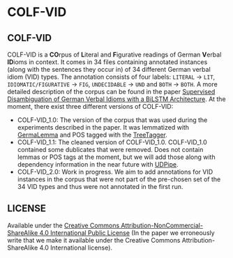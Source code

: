 # COLF-VID

## COLF-VID

COLF-VID is a **CO**rpus of **L**iteral and **F**igurative readings of German **V**erbal **ID**ioms in context. It comes in 34 files containing annotated instances (along with the sentences they occur in) of 34 different German verbal idiom (VID) types. The annotation consists of four labels: `LITERAL` -> `LIT`, `IDIOMATIC/FIGURATIVE` -> `FIG`, `UNDECIDABLE` -> `UND` and `BOTH` -> `BOTH`. A more detailed description of the corpus can be found in the paper [Supervised Disambiguation of German Verbal Idioms with a BiLSTM
Architecture](https://www.aclweb.org/anthology/2020.figlang-1.29.pdf). At the moment, there exist three different versions of COLF-VID:

- COLF-VID_1.0: The version of the corpus that was used during the experiments described in the paper. It was lemmatized with [GermaLemma](https://github.com/WZBSocialScienceCenter/germalemma) and POS tagged with the [TreeTagger](https://www.cis.uni-muenchen.de/~schmid/tools/TreeTagger/).
- COLF-VID_1.1: The cleaned version of COLF-VID_1.0. COLF-VID_1.0 contained some dublicates that were removed. Does not contain lemmas or POS tags at the moment, but we will add those along with dependency information in the near future with [UDPipe](http://ufal.mff.cuni.cz/udpipe).
- COLF-VID_2.0: Work in progress. We aim to add annotations for VID instances in the corpus that were not part of the pre-chosen set of the 34 VID types and thus were not annotated in the first run.

## LICENSE

Available under the [Creative Commons Attribution-NonCommercial-ShareAlike 4.0 International Public License](https://creativecommons.org/licenses/by-nc-sa/4.0/) (In the paper we erroneously write that we make it available under the Creative Commons Attribution-ShareAlike 4.0 International license).
